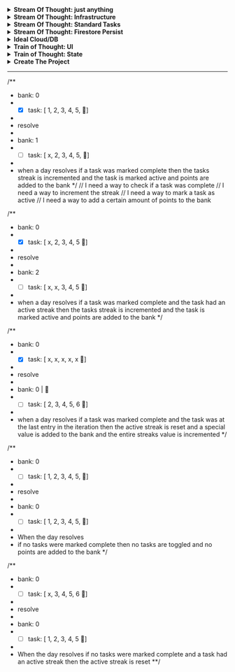 <details>
	<summary>
		<strong>Stream Of Thought: just anything</strong>
	</summary>

- [ ] walk
  through https://www.twilio.com/blog/2018/06/installable-web-apps-practical-introduction-progressive-web-apps.html
- [ ] create prod & dev data (with a "sync" button)
- [ ] sort history by done date
- [ ] 📝 my goal for personal points is to do away with due and bear
- [ ] how to identify critical css
-

# points how to code up deadlines

</details>
<details>
	<summary>
		<strong>Stream Of Thought: Infrastructure</strong>
	</summary>

> The longer you wait to add infra like eslint, coverage, responsive, the harder it is to add
> So when coding features hits a lul I should take the opportunity to add cov

- [x] reduce [vite logging](https://vitejs.dev/config/)
- [x] **Could Not Complete:** update reporting to only show broken tests
- [x] get tests to pass
- [x] **Cypress Doesn't have an option:** how to have cy `watch` _and_ notify locally
- [x] [Cy GitHub Actions](https://docs.cypress.io/guides/continuous-integration/github-actions#Cypress-GitHub-Action)
- [x] CICD
	- [x] why is my [pipeline](https://github.com/easilyBaffled/points-streaks/runs/4680123332?check_suite_focus=true)
	  breaking
	- [x] the pipeline should install and/or cache build
	- [x] lint, test, and so on
	- [x] if all things pass properly deploy anew
- [ ] create prod data
- [ ] create `PROD` switch for build
- [ ] use `build:prod` for deployments
- [ ] PWA
	- [ ] read [package.json](https://github.com/antfu/vite-plugin-pwa/blob/main/examples/react-router/package.json)
	- [ ] read [vite.config.ts](https://github.com/antfu/vite-plugin-pwa/blob/main/examples/react-router/vite.config.ts)
	- [ ] run lighthouse
	- [ ] (why am I not passing lighthouse)
	- [ ] [what are the results of WebPageTest](https://www.webpagetest.org/result/211230_AiDcPS_170f6a8d6557a088fb0c27b52631abec/)
- [ ] [Web app manifests](https://developer.mozilla.org/en-US/docs/Web/Manifest)
- [ ] [Manage Users in Firebase](https://firebase.google.com/docs/auth/web/manage-users)
- [ ] eslint
	- [x] add eslint
	- [ ] fix eslint issues
	- [ ] add eslint to pr req
	- [ ] add the `no-import` rule from bulletproof
- [ ] unit tests
	- [ ] add passing req to PRs
	- [x] add coverage
	- [ ] add cov limit to PRs
	- [ ] add deploy cov report to PRs
- [ ] [add `@` path alias](https://javascript.plainenglish.io/how-to-set-up-path-resolving-in-vite-ad284e0d9eae)
	- [x] add `jsconfig.json`
	- [x] update vite.config.js
	- [ ] run tests to make sure everything still works
- [ ] add [web-vitals](https://github.com/GoogleChrome/web-vitals)
	- [ ] https://create-react-app.dev/docs/measuring-performance/
	- [x] https://github.com/alan2207/bulletproof-react/blob/341919f8b03d1054202a049d24ec6f20271a7019/src/reportWebVitals.ts
	- [ ] what do these numbers mean?
- [ ] get push notifications from github if pipeline fails
- [ ] how to convert my CI/CD to apply for all branches
- [ ] have a `console.log` that outputs the last commit id so I can know if I'm really looking at the last change
- [ ] do I want to add snyk to the github workflow
- [ ] why did i lose state

</details>
<details>
	<summary>
		<strong>Stream Of Thought: Standard Tasks</strong>
	</summary>

> So I have finally hit a major refactoring point. I want to add standard tasks, ones that I can create, complete, move to history, and move back if necessary.
> I am going to have to recover from shooting myself in the foot first, because I named all the streak stuff "task" so the first thing is to refactor that to be just streaks
> And in looking forward I am going to have to be a little careful because I am also going to want daily tasks, that are like teh standard task but it doesn't get moved to history.
> I can think about how that gets implemented later, but it's more that I need to keep things open, so I can easily adapt it later.

- [x] how can I read that I am in a test env to disable firebase?
- [x] create cypress watch so I can make my changes and get live updates
- [x] refactor `/task` to be `/streaks`
- [x] move `Task` component to a shared `/component` location
- [x] update `Task` component so that it can be composed with other type of tasks
- [x] create exports necessary for tests
- [x] create tests for task CRUD
- [x] create entities for "tasks" and "history",
- [x] add create task input
- [x] add task list to UI
- [x] add history list
- [x] add tabbed view for active/history
- [x] add restore task button
- [x] add handler to bank to move task's value
- [ ] fix eslint issues
- [ ] [can I set limits for firestore](https://firebase.google.com/docs/firestore/quotas)
- [ ] https://firebase.google.com/docs/auth/web/firebaseui
- [ ] https://rebassjs.org/ or Tailwind
- [ ] keep a history of actions on each task
- [ ] how can I compose specialized tasks like streaks using the baseTask reducer so that I'm not duplicating work like
  internal history?
- [ ] transfer streaks to app
- [ ] add tailwind + material
- [ ] make mobile friendly
- [ ] display bank
- [ ] does tailwind have vertical rhythm
- [ ] quick state editor https://www.npmjs.com/package/jsoneditor-react
- [ ] add daily tasks

</details>

<details>
	<summary>
		<strong>Stream Of Thought: Firestore Persist</strong>
	</summary>

> So I know that I am doing things very wrong writing everything to the Firestore everytime I make a change to state.
> And there are certainly a number of things I could do to improve the situation but honestly right now I just need this thing to move along.
> So all improvements I can think of will go to Ideal Cloud/DB, but for now the job is GET IT DONE.

- [x] FireStore Persist
	- [x] locate my persist code in the previous points
	- [x] port over persist
	- [x] read the new docs
		- [x] [collection](https://firebase.google.com/docs/reference/js/firestore_.md#collection)
		  > Gets a CollectionReference Not too much I can do with it, so I need to use getDoc(s)
		- [x] [getDoc](https://firebase.google.com/docs/reference/js/firestore_.md#getdoc)
		  > Reads the document referred to by this DocumentReference.
		  `getDocs` lets you specify a query and get an array, but if I'm only playing by myself then I don't need to query. But really I care about `DocumentReference`
		  > A DocumentSnapshot contains data read from a document in your Firestore database. The data can be extracted with .data() or .get(<field>) to get a specific field.
		- [x] [setDoc](https://firebase.google.com/docs/reference/js/firestore_.md#setdoc)
		  > Writes to the document referred to by this DocumentReference. If the document does not yet exist, it will be created.
		  > If you provide `merge` or `mergeFields`, the provided data can be merged into an existing document. Perhaps I can in the future send just the chunk of state that has been updated, rather than sending the whole thing
	- [x] set up persisting an object
	- [x] get object persist working

</details>

<details>
	<summary>
		<strong>Ideal Cloud/DB</strong>
	</summary>

> OK I have finally hit the wall that I feel I always run into and then drop
> Cloud Storage. At savepoint I need a database.
> I wish to high hell that I could just save my entire redux store on every change but that doesn't seem to be possible.
> My wish would be something like [immer-to-firestore](https://github.com/tdawes/immer-to-firestore)
> where I could perform JS actions on an object and that would be translated to firestore/supabase/what-ever.
> It's possible my answer still lies with GraphQL, but that's going to require a lot of reading and learning.
> I may end up splitting my time between learning that and forward progress on streaks. So I am going to need to do some thinking
> For the time being I think I need to do some quick and dirty work on streaks to keep it going,
> namely use my `redux-persist` hack where I write the whole string of my state to firebase through `redux-persist`.
> I presume it's "gross" but it also let's me maintian my forward progress on this app, while I figure out what I am looking for

> my number one concern is not having to work in two projects, so no client/server situation.
> Even if they both live in the same project, I really don't want to have to maintain a front and backend

- [ ] Firebase Security
	- [ ] auth based security
	- [ ] [javascript - Is it safe to expose Firebase apiKey to the public? - Stack Overflow](https://stackoverflow.com/questions/37482366/is-it-safe-to-expose-firebase-apikey-to-the-public)
		- [x] how do [Firebase](https://firebase.google.com/docs/projects/api-keys) say to secure my keys
		- [ ] [How to secure your Firebase project even when your API key is publicly available | by Devesu | Medium](https://medium.com/@devesu/how-to-secure-your-firebase-project-even-when-your-api-key-is-publicly-available-a462a2a58843)
		- [x] [How to keep your Firebase project safe and secure from everyone - DEV Community](https://dev.to/obnoxiousnerd/how-to-keep-your-firebase-project-safe-and-secure-from-everyone-1p2i)
		- [ ] [Hiding API Keys with Environment Variables](https://www.youtube.com/watch?v=17UVejOw3zA)
		- [ ] does [dotenv](https://github.com/motdotla/dotenv) secure anything or just make it easier
		- [ ] how does [GitHub - prescottprue/firething](https://github.com/prescottprue/firething) secure env
		- [ ] [Dotenv Action · Actions · GitHub Marketplace · GitHub](https://github.com/marketplace/actions/dotenv-action)
		- [ ] how does [bulletproof-react](https://github.com/alan2207/bulletproof-react/tree/master/src) secure it's
		  api
		- [ ] [environment variables - How do I use an env file with GitHub Actions? - Stack Overflow](https://stackoverflow.com/questions/60176044/how-do-i-use-an-env-file-with-github-actions)
	- [ ] [env based keys](https://firebase.google.com/docs/projects/api-keys#test-vs-prod-keys)
- [ ] Magic Wand DB
	- [ ] draft what the "magic wand" option would be
	- [ ] why don't I think Apollo is that option
	- [ ] draft what I think existing tools I could use for that would be
	- [ ] draft how I could abstract all of my work with RTK to that
	- [ ] could [redux-deep-diff](https://www.npmjs.com/package/redux-deep-diff) help?
	- [ ] could [redux-undo](https://github.com/omnidan/redux-undo) help
	- [ ] could [microdiff](https://github.com/AsyncBanana/microdiff?ck_subscriber_id=478727104) help
	- [ ] can I get the patch notes from immer to use
	  with [immer-to-firestore](https://github.com/tdawes/immer-to-firestore)
- [ ] Apollo Odyssey
	- [ ] [LIFT-OFF I: BASICS](https://odyssey.apollographql.com/lift-off-part1/feature-overview-and-setup)
	- [ ] [Lift-off II: Resolvers](https://odyssey.apollographql.com/lift-off-part2)
	- [ ] [LIFT-OFF III: ARGUMENTS](https://odyssey.apollographql.com/lift-off-part3)
	- [ ] [LIFT-OFF IV: MUTATIONS](https://odyssey.apollographql.com/lift-off-part4)

</details>

<details>
	<summary>
		<strong>Train of Thought: UI</strong>
	</summary>

> ok so that last "Train of Thought" probably went on for long enoug, so this is where the new one starts.
> Once again I am going to try and stay away from all of that good foundational scaffolding that I'm working on in bulletproof
> in exchange for speed of getting things done here
> I can feel my motivation waning a bit so I really need to be good about laying out small chunks and reminding myself
> how much faster this will make my mornings, and just think once streaks are done I can start with regular tasking and automating the backlog

- [x] create Task Feature
- [x] move task store to feature
- [x] create component for Task
- [x] port over component for streak [sandbox](https://codesandbox.io/s/epic-lalande-87qkj?file=/src/App.js)
- [x] set my defaults for layout
- [x] use [Custom CSS Reset](https://www.joshwcomeau.com/css/custom-css-reset/)
- [x] add the React Error Overlay
- [x] wire up toggle tasks
- [x] wire up resolve day
- [x] why does resolve day break? (I was doing `{ payload: { bank } }` destructuring on `{}`, and there's no good
  messaging for destructuring errors)
- [x] persist state
	- [x] localStorage
	- [x]
	  add [firebase connections](https://console.firebase.google.com/u/0/project/points-streaks/firestore/data/~2Fstate~2FmBCVz1POhx56wpHNrvjW)
		- [x] add emulation https://firebase.google.com/docs/emulator-suite
		  & https://firebase.google.com/docs/emulator-suite/connect_and_prototype?database=Firestore
		- [x] [Firestore QuickStart](https://firebase.google.com/docs/firestore/quickstart#web-version-9)
	- [x] [rect-redux-firebase + redux-persist](https://github.com/prescottprue/react-redux-firebase/blob/master/docs/integrations/redux-persist.md)
	- [x]
	  read [React and Firebase without Redux](https://prescottprue.medium.com/react-and-firebase-without-redux-5c1b2b6a6ba1)
	- [x] just add basic
	  read [Use with Redux-Persist](https://redux-toolkit.js.org/usage/usage-guide#use-with-react-redux-firebase)
	- [x] wire up firebase/supabase to
	  persistence [react-redux-firebase](https://redux-toolkit.js.org/usage/usage-guide#use-with-react-redux-firebase)
	- [x] RTK-Query?
- [ ] Deploy
	- [ ] convert all firebase config to env
	- [ ] use https://vercel.com/new/import?s=https%3A%2F%2Fgithub.com%2FeasilyBaffled%2Fpoints-streaks for first deploy
	- [ ] how to tie vercel's new with github actions
- [ ] Persist v2
	- [ ] how to do persistence with state
	  migration [?](https://www.freecodecamp.org/news/how-to-use-redux-persist-when-migrating-your-states-a5dee16b5ead/)
- [ ] Testing
	- [ ] [Testing React + Firebase Apps With Cypress](https://prescottprue.medium.com/testing-react-firebase-apps-with-cypress-7d7a64d155de)
	- [ ] [cypress-firebase](https://github.com/prescottprue/cypress-firebase)
	- [x] [Set up the Local Emulator Suite](https://firebase.google.com/docs/rules/emulator-setup)
	- [ ] [Unit Testing Firebase Testing Quickstarts](https://firebaseopensource.com/projects/firebase/quickstart-testing/)

- [ ] Styling
	- [ ] [try styling](https://tailwindcss.com/blog/tailwindcss-v3)

</details>


<details>
	<summary>
		<strong>Train of Thought: State</strong>
	</summary>

> I am trying to build to `resolveDay` and to that end the next piece that I think I need is `Bank`
> So I am working on that. **BUT** I still don't have a way to solve the global state issue, so I am not creating a `bankSlice`
> Rather I am defining the object that would be used in `createSlice` that way if I chose I can work it into a `globalSlice` with the other pieces.

- [x] how do i define selectors
- [x] define a selector that produces the point value of a pizza and amount of pizza
- [x] should I use selectors in my unit tests?
- [x] bank unit tests
- [x] create redux slice sandbox for
  experiments [redux/toolkit sandbox](https://codesandbox.io/s/beautiful-merkle-tw0lo?file=/src/store.js)
- [x] https://redux.js.org/understanding/history-and-design/middleware#the-final-approach
- [x] https://redux-toolkit.js.org/api/getDefaultMiddleware
- [x] can I tell when state has or will change in the middleware?
- [x] how does the default middleware work?
- [x] what if I only return the updated action
- [x] sketch out `resolveDay` as a middleware that will serve as the director reading state, and dictating to each
  reducer what it will need to do
- [x] create tests based on the scenarios assuming a full redux store
- [x] create store based on the `sandbox`
- [x] create selectors for resolve day
- [x] # resolveDaySelectors get value of completed tasks for the bank
- [x] # resolveDaySelectors create action detailer
- [x] test `resolveDay` with the bank and `getDaysPoints`
- [x] load `initialState` for tests
- [x] create _actual_ initialState

</details>

<details>
	<summary>
		<strong>Create The Project</strong>
	</summary>

> I don't really want to get too bogged down in the infrastructure, like I would with Bulletproof, this is really to get the thing off the ground. because nothing is more valuable than just using the damn thing. So this is, "just enough to use it" which includes:

- [x] create repo
- [x] pick cloud place to work for now
- [x] use `vite` to create a project
- [x] add `readme.md`
- [ ] add `.gitignore`
- [x] add redux toolkit requirements
- [x] add Cypress for unit testing
- [x] add the fun script to update deps if PRs Pass
- [ ] https://docs.cypress.io/guides/continuous-integration/github-actions?utm_source=Test+Runner&utm_medium=CI+Prompt+1&utm_campaign=GitHub&utm_content=Automatic
- [x] add .eslint
- [x] configure prettier-eslint
- [ ] try https://github.com/github/copilot-docs/blob/main/docs/jetbrains/gettingstarted.md
- [ ] use https://github.com/wtchnm/Vitamin for Lighthouse and structure
- [ ] give https://github.com/mathe42/vite-plugin-comlink a try when I need a web worker

</details>

---

/**

* bank: 0
*
	- [x] task: [ 1, 2, 3, 4, 5, 🍕]
*
* resolve
*
* bank: 1
*
	- [ ] task: [ x, 2, 3, 4, 5, 🍕]
*
* when a day resolves if a task was marked complete then the tasks streak is incremented and the task is marked active
  and points are added to the bank
  */ // I need a way to check if a task was complete // I need a way to increment the streak // I need a way to mark a
  task as active // I need a way to add a certain amount of points to the bank

/**

* bank: 0
*
	- [x] task: [ x, 2, 3, 4, 5 🍕]
*
* resolve
*
* bank: 2
*
	- [ ] task: [ x, x, 3, 4, 5 🍕]
*
* when a day resolves if a task was marked complete and the task had an active streak then the tasks streak is
  incremented and the task is marked active and points are added to the bank
  */

/**

* bank: 0
*
	- [x] task: [ x, x, x, x, x 🍕]
*
* resolve
*
* bank: 0 | 🍕
*
	- [ ] task: [ 2, 3, 4, 5, 6 🍕]
*
* when a day resolves if a task was marked complete and the task was at the last entry in the iteration then the active
  streak is reset and a special value is added to the bank and the entire streaks value is incremented
  */

/**

* bank: 0
*
	- [ ] task: [ 1, 2, 3, 4, 5, 🍕]
*
* resolve
*
* bank: 0
*
	- [ ] task: [ 1, 2, 3, 4, 5, 🍕]
*
* When the day resolves
* if no tasks were marked complete then no tasks are toggled and no points are added to the bank
  */

/**

* bank: 0
*
	- [ ] task: [ x, 3, 4, 5, 6 🍕]
*
* resolve
*
* bank: 0
*
	- [ ] task: [ 1, 2, 3, 4, 5 🍕]
*
* When the day resolves if no tasks were marked complete and a task had an active streak then the active streak is reset
  **/
